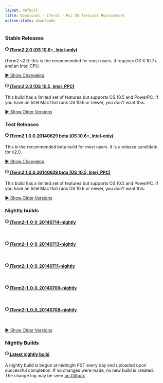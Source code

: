 ```yaml
---
layout: default
title: Downloads - iTerm2 - Mac OS Terminal Replacement
active-state: downloads
---
```


<h3>Stable Releases</h3>
<h4><a target="_blank" href="/downloads/stable/iTerm2_v2_0.zip"><img src="/img/small-download.png" align="left">&nbsp;iTerm2 2.0 (OS 10.6+, Intel-only)
</a></h4>
<p>
iTerm2 v2.0: this is the recommended for most users. It requires OS X 10.7+ and an Intel CPU.

<br>
<p><a href="javascript:showId('1020684951754796022')" id='show1020684951754796022'>▶ Show Changelog</a>
<a href="javascript:hideId('1020684951754796022')" id='hide1020684951754796022' style="display: none">▼ Hide Changelog</a>
<pre id="changelist1020684951754796022" style="display: none">Major New Features
------------------
- Deep tmux integration!
  Have you ever had an ssh session lost because you had to reboot, had a network
  failure, or the power went out? Are you tired of giving up a keystroke to tmux
  or screen? Suffer no longer! iTerm2 and tmux are now deeply integrated. By
  installing a special version of tmux, it gains the ability to speak directly to
  iTerm2. When you run tmux with -CC, iTerm2 will open real, native windows or
  tabs for each tmux window. The whole state of your tmux session is reflected in
  native iTerm2 windows. As you interact with a window, your typing is sent back
  to tmux. Any time you resize a window, add a split pane, close a split pane,
  close a window, or open a window (with Shell-&gt;tmux-&gt;new window), that
  action happens in tmux as well as in iTerm2.
  All the details are at https://code.google.com/p/iterm2/wiki/TmuxIntegration

- A "Toolbelt" has been added. It's a drawer that opens to the right of a
  window and shows running jobs, paste history, a field for taking notes, and
  lets you open new windows/tabs/splits. Look for the Toolbelt menu.

- Add "triggers." A trigger is an action that is performed when text matching
  some regular expression is received in a terminal session. More info here:
  http://www.iterm2.com/triggers.html

- Add "coprocesses." A coprocess is a process, such as a script, that receives
  input from a terminal and whose output is fed into the terminal session as
  though the user were typing it. You can use them to automate interaction with
  scripts, download files with ZModem, and more. More info here:
  http://iterm2.com/coprocesses.html

- You can now edit the smart selection regexes in
  Prefs&gt;Profiles&gt;Advanced. You can also assign actions that are added to
  the context menu when you right click on text that matches a smart selection
  rule.  More info here:
  http://www.iterm2.com/smartselection.html

- Support for OS 10.7 features including fullscreen, retina graphics, and
  window restoration.


New Preferences
---------------
- Add support for tiled background images (Foy Savas)
- Add a preference to toggle hiding of the menu bar in non-Lion fullscreen.
  Useful in Mavericks multi-monitor setups.
- Make tabview toggleable in fullscreen.
- Add option to dim background windows.
- Add option to dim only foreground colors.
- Add UI for adjusting dimming amount.
- Add UI to make blur radius configurable.
- Add hidden pref MaxPasteHistoryEntries.
- Add preference to hide tab's activity indicator.
- Add option to draw red stripes in the background to indicate input being sent
  to all terminals.
- Add preference to disable dimming animation.
- Add option to profiles to send text to shell at startup.
- Add option to disable session-initiated printing.
- Add support for loading prefs from a custom folder (e.g., Dropbox) or URL.
  This makes it easy to share a config between multiple machines or people.
- Add auto logging of sessions. When enabled (per-profile), all input received
  from the host in a session is saved to a file tagged with the window, tag,
  and pane number, plus the time and date of initiation.
- Add next/previous pane action.
- Change around prompt-to-quit options, adding "always/never/only if jobs
  besides ... are running" to profiles-sessions.
- Add option to copy trailing newlines when making a selection that includes a
  whole line at its end.
- Add preference to disable transparency when entering fullscreen mode.
- Improve "Terminal.app Compatibility" key preset to more accurately emulate
  Terminal.
- You can now configure what happens when you cmd-click on a filename in
  Prefs&gt;Profiles&gt;Advanced.
- Add key action to move tab left/right.
- Add "advanced" directory settings for separate tab, window, and pane settings.
- Add preference for setting locale vars.
- Add preference to disable saving lines to the scrollback buffer while in
  alternate screen mode.
- Add option to always copy preferences to prefs stored in a custom folder.
- Add a new panel to prefs to make mouse actions configurable.
- Add option to make triple-click select a whole wrapped line rather than just
  one row.
- Add hidden option AutocompleteMaxOptions to adjust number of autocomplete
  entries.
- Add hidden option PasteHistoryMaxOptions to adjust number of paste history
  entries.
- Add hidden variable URLCharacterSet that defines characters that are part of
  a URL.
- Disable title reporting unless hidden pref AllowInsecureTitleReporting is set
  to true.
- Add general preference "Adjust window for font size change". Turn it off so
  that the window size stays fixed as the font grows or shrinks (thanks,
  keeyipchan!).
- Add hidden preference PinchToChangeFontSizeDisabled to turn off pinch to
  change font size
- Ask for confirmation before deleting a profile.
- Add boolean hidden pref, OpenFileInNewWindows. When you open a file (e.g., a
  shell script) in finder with iTerm2, this controls whether it opens in a new
window or tab.
- Additional window styles: bottom and left of screen.

New Terminal Features
---------------------
- Add support for italics (Stefan Schüßler)
- Change RIS code to move the cursor to the origin (saitoha).
- Convert text to NFC form more aggressively, which should lead to latin
  characters with accents rendering more consistently with certain fonts like
  Inconsolata, which lacks some combining marks.
- Add ITERM_SESSION_ID environment variable that identifiers the window, tab,
  and pane number of each session.
- Add escape code "Esc c" to reset terminal.
- Add new escape code ESC ]6;1;bg;*;default^G to restore tab color to default.
- Add support for reporting focus lost/gained. esc[?1004h turns it on; then the
  terminal sends esc[I when focusing, esc[O when de-focusing. Send esc[?1004l
  to disable.
- Implemented bracketed paste mode (this is cool, see vim script here:
  http://stackoverflow.com/questions/5585129
- Define VLNEXT and VDISCARD in the term by default.
- Add support for the "screen" terminal's way of setting the window title.
- Support SGR (1006) mouse reporting.
- Allow OSC 4 to set color of first 16 palette entries.
- Add support for OSC 52 (clipboard integration--thanks, saitoha!).
- Add support for DECSCUSR which lets the terminal change the cursor shape and
  blink.
- Add support for DECSTR (esc [!p)

Other Features
--------------
- Improve rendering on glyphs with multiple combining marks.
- When you cmd-click on a filename in a diff, remove the a/ or b/ prefix and
  replace with the real directory to open the file.
- Cmd-opt click on a URL to open it without bringing the browser to the front.
- Improve "send input to all sessions", adding new modes: 1) send to all panes
  in current tab, 2) to all sessions in current window, and 3) to an arbitrary
  collection of panes (toggled with context menu).
- You can toggle send input to all tabs/panes by re-pressing the keystroke that
  got you into that mode.
- Draw a dotted line around maximized sessions.
- Add support for multiple saved window arrangements.
- Add decimal <-> hex conversion to right-click context menu when a number is
  selected.
- Add new cmd-opt-shift-H and cmd-opt-shift-v interface for opening a split
  pane with a particular profile.
- Allow pinch gesture to change font size.
- Make cmd-[ and cmd-] work when a pane is maximized.
- Add "find cursor" feature (cmd-/) that highlights the cursor location. Useful
  when you have a huge terminal, this makes it easy to quickly find a lost
  cursor. If activated with the shortcut cmd-/, continuing to hold cmd will keep
  the highlighting active.
- Add ability to drag split panes around by pressing cmd-opt-shift and drgging.
- Add ability to split a pane by dragging a tab into a terminal session.
- Add "move session to split pane" option to context menu.
- Add "restore arrangement" to dock menu.
- Add cmd-= as shortcut for duplicating a profile
- By default, a three-finger click on a trackpad emulates the middle button
  (which by default performs Paste).
- Add ability to change profile from Edit Current Session.
- Change mouse cursor to indicate that mouse reporting is on.
- Add cmd-shift-opt-T to open a new tab using the current session's profile.
- Change default global key bindings to cmd-shift-arrows to move tab left/right.
- Add menu item to move tab left/right.
- Add title bars to split panes that show the title. You can drag panes by
  their titles, and there is a menu and a close button in it as well.
- If no window is open, you can now select multiple items in the profiles and
  window and choose split horizontally/vertically to open a new window with the
  split.
- Add tab colors to view menu and tab context menu (thanks, andreax79)
- Add 'move session to window' context menu item.
- When closing a session, free its scrollback buffer in a background thread to
  avoid hanging.
- Alt-click moves the cursor to the click position.
- Press cmd-9 to go to the last tab.
- Add menu item to toggle broadcasting input to the current pane (make
  pane-by-pane toggling available to focus-follows-mouse users who couldn't
  open a context menu in a deselected pane)
- "Find" continues to search as new text appears.

System Integration
------------------
- In Mavericks, when system prefs are set such that multiple screens share one
  space, we only hide the dock and menu when a fullscreen iTerm2 window is on
  the first screen.
- Handle inserting emoji text in mavericks with cmd-ctrl-space.
- Make dock and menu bar appear by moving mouse to top/bottom of screen in
  non-Lion fullscreen mode. Remove hold-cmd-for-tabs.
- Make it possible to launch iTerm2 from Applescript so it won't open any
  windows automatically.
- Add support for Growl 1.3.
- Support Lion's Restore functionality.
- For new users under Lion, xterm-256color will be the default terminal.
- Add ability to open .itermcolors files by double clicking on them.
- Add 'New Window (Default Profile)' to dock menu.
- Make growl alerts clickable (thanks, soul.cake.tuesday.duck and bauerb).
- Make find text typed in one tab appear in all tabs' find bars.
- App bundle is now signed.
- When a file or folder is dragged onto the dock icon, open it in a new tab
  (not a new window).
- Retina graphics

Proprietary Escape Codes
------------------------
- Add escape code <Esc>]50;SetMark^G to perform Edit > Set Mark command.
- Add escape code to steal focus: ESC ]50;StealFocus^G  (thanks, gordolio).
- Add proprietary escape code esc]50;ClearScrollback^G to erase screen and
  scrollback buffer.
- Add proprietary escape code esc]50;CurrentDir=/Path/To/Directory^G to notify
  iTerm2 of the current directory (so you can cmd-click on relative filenames
  and we'll know where they are).
- Add proprietary escape code <esc>]50;SetProfile=X^G to set the current
  session's profile to the one named X.- Add proprietary escape code to send
  text to clipboard. To use, send esc]50;CopyToClipboard=X^G followed by text
  followed by esc]50;EndCopy^G, where X is a clipboard name from the set: ruler,
  find, font, or general. If not specified, general is used.
- Add esc]50;RequestAttention=x^G, where if x=1 the dock icon bounces and if
  x=0 it stops.

</pre></p>
</p>
<h4><a target="_blank" href="/downloads/stable/iTerm2_v2_0-LeopardPPC.zip"><img src="/img/small-download.png" align="left">&nbsp;iTerm2 2.0 (OS 10.5, Intel, PPC)
</a></h4>
<p>
This build has a limited set of features but supports OS 10.5 and PowerPC. If you have an Intel Mac that runs OS 10.6 or newer, you don't want this.

<br>
</p>
<p><a href="javascript:showId('stable')" id='showstable'>▶ Show Older Versions</a>
<a href="javascript:hideId('stable')" id='hidestable' style="display: none">▼ Hide Older Versions</a>
<div id="changeliststable" style="margin-left: 15pt; display: none"><h3>Older Stable Releases</h3>
<h4><a target="_blank" href="/downloads/stable/iTerm2_v1_0_0.zip"><img src="/img/small-download.png" align="left">&nbsp;iTerm2 1.0.0 - first stable version
</a></h4>
<p>
This is iTerm2 version 1.0.0, the first full releases of iTerm2.

<br>
</p>
</div>
<h3>Test Releases</h3>
<h4><a target="_blank" href="/downloads/beta/iTerm2-1_0_0_20140629.zip"><img src="/img/small-download.png" align="left">&nbsp;iTerm2 1.0.0.20140629 beta (OS 10.6+, Intel-only)
</a></h4>
<p>
This is the recommended beta build for most users. It is a release candidate for v2.0.

<br>
<p><a href="javascript:showId('3638926240937100174')" id='show3638926240937100174'>▶ Show Changelog</a>
<a href="javascript:hideId('3638926240937100174')" id='hide3638926240937100174' style="display: none">▼ Hide Changelog</a>
<pre id="changelist3638926240937100174" style="display: none">- Update online help.
- Build with 10.9 SDK to fix a bug on secondary displays in 10.9.
- Add a delay after switching spaces so the animation can finish. Fixes bug 3015.
- Change how environment variables are set to avoid a bug in 10.10.
</pre></p>
</p>
<h4><a target="_blank" href="/downloads/beta/iTerm2-1_0_0_20140629-LeopardPPC.zip"><img src="/img/small-download.png" align="left">&nbsp;iTerm2 1.0.0.20140629 beta (OS 10.5, Intel, PPC)
</a></h4>
<p>
This build has a limited set of features but supports OS 10.5 and PowerPC. If you have an Intel Mac that runs OS 10.6 or newer, you don't want this.

<br>
</p>
<p><a href="javascript:showId('beta')" id='showbeta'>▶ Show Older Versions</a>
<a href="javascript:hideId('beta')" id='hidebeta' style="display: none">▼ Hide Older Versions</a>
<div id="changelistbeta" style="margin-left: 15pt; display: none"><h3>Older Test Releases</h3>
<h4><a target="_blank" href="/downloads/beta/iTerm2-1_0_0_20140518.zip"><img src="/img/small-download.png" align="left">&nbsp;iTerm2 1.0.0.20140518 beta (OS 10.6+, Intel-only)
</a></h4>
<p>
This is the version 2.0 release candidate.

<br>
<p><a href="javascript:showId('6114662122794527769')" id='show6114662122794527769'>▶ Show Changelog</a>
<a href="javascript:hideId('6114662122794527769')" id='hide6114662122794527769' style="display: none">▼ Hide Changelog</a>
<pre id="changelist6114662122794527769" style="display: none">- Removes an unncessary test for whether Growl is running, which caused crashes.
- Removes assertions.
</pre></p>
</p>
<h4><a target="_blank" href="/downloads/beta/iTerm2-1_0_0_20140518-LeopardPPC.zip"><img src="/img/small-download.png" align="left">&nbsp;iTerm2 1.0.0.20140518 beta (OS 10.5, Intel, PPC)
</a></h4>
<p>
This build has a limited set of features but supports OS 10.5 and PowerPC. If you have an Intel Mac that runs OS 10.6 or newer, you don't want this.

<br>
</p>
<h4><a target="_blank" href="/downloads/beta/iTerm2-1_0_0_20140422-LeopardPPC.zip"><img src="/img/small-download.png" align="left">&nbsp;iTerm2 1.0.0.20140422 beta (OS 10.5, Intel, PPC)
</a></h4>
<p>
This build has a limited set of features but supports OS 10.5 and PowerPC. If you have an Intel Mac that runs OS 10.6 or newer, you don't want this.

<br>
<p><a href="javascript:showId('8378464786801815463')" id='show8378464786801815463'>▶ Show Changelog</a>
<a href="javascript:hideId('8378464786801815463')" id='hide8378464786801815463' style="display: none">▼ Hide Changelog</a>
<pre id="changelist8378464786801815463" style="display: none">- Remove assertions.
</pre></p>
</p>
<h4><a target="_blank" href="/downloads/beta/iTerm2-1_0_0_20140421.zip"><img src="/img/small-download.png" align="left">&nbsp;iTerm2 1.0.0.20140421 beta (OS 10.6+, Intel-only)
</a></h4>
<p>
This is the recommended beta build for most users. It contains a bunch of bug fixes, including fixes for some crashers.

<br>
<p><a href="javascript:showId('7938730690443435388')" id='show7938730690443435388'>▶ Show Changelog</a>
<a href="javascript:hideId('7938730690443435388')" id='hide7938730690443435388' style="display: none">▼ Hide Changelog</a>
<pre id="changelist7938730690443435388" style="display: none">There was a build with version 1.0.0.20140403 that was not placed on autho-update which included the following changes:

- Fix the crash reporter to use newer crash report location since 10.7.
- Remove assertions.
- Fix backward compatibility with preferences files from the nightly build.
- Handle inserting emoji text in mavericks with cmd-ctrl-space.

In addition, this version adds:
- Fix problem with Lion-style fullscreen windows on external displays on Mavericks where displays have separate spaces in which a gray bar would appear on top of the window.
- Don't ask for permission to use contacts at startup.
</pre></p>
</p>
<h4><a target="_blank" href="/downloads/beta/iTerm2-1_0_0_20140403.zip"><img src="/img/small-download.png" align="left">&nbsp;iTerm2 1.0.0.20140403 beta (OS 10.6+, Intel-only)
</a></h4>
<p>
This is the recommended beta build for most users. It contains a bug fixes, including fixes for some crashers.

<br>
<p><a href="javascript:showId('7009268780238555992')" id='show7009268780238555992'>▶ Show Changelog</a>
<a href="javascript:hideId('7009268780238555992')" id='hide7009268780238555992' style="display: none">▼ Hide Changelog</a>
<pre id="changelist7009268780238555992" style="display: none">- Fix the crash reporter to use newer crash report location since 10.7.
- Remove assertions.
- Fix backward compatibility with preferences files from the nightly build.
- Handle inserting emoji text in mavericks with cmd-ctrl-space.
</pre></p>
</p>
<h4><a target="_blank" href="/downloads/beta/iTerm2-1_0_0_20140403-LeopardPPC.zip"><img src="/img/small-download.png" align="left">&nbsp;iTerm2 1.0.0.20140403 beta (OS 10.5, Intel, PPC)
</a></h4>
<p>
This build has a limited set of features but supports OS 10.5 and PowerPC. If you have an Intel Mac that runs OS 10.6 or newer, you don't want this.

<br>
<p><a href="javascript:showId('4827932922692241390')" id='show4827932922692241390'>▶ Show Changelog</a>
<a href="javascript:hideId('4827932922692241390')" id='hide4827932922692241390' style="display: none">▼ Hide Changelog</a>
<pre id="changelist4827932922692241390" style="display: none">- Fix the crash reporter to use newer crash report location since 10.7.
- Remove assertions.
- Fix backward compatibility with preferences files from the nightly build.
- Handle inserting emoji text in mavericks with cmd-ctrl-space.
</pre></p>
</p>
<h4><a target="_blank" href="/downloads/beta/iTerm2-1_0_0_20140112.zip"><img src="/img/small-download.png" align="left">&nbsp;iTerm2 1.0.0.20140112 beta (OS 10.6+, Intel-only)
</a></h4>
<p>
This is the recommended beta build for most users. It contains a bunch of bug fixes, including a fix for a crashing bug.

<br>
<p><a href="javascript:showId('6168396214142122797')" id='show6168396214142122797'>▶ Show Changelog</a>
<a href="javascript:hideId('6168396214142122797')" id='hide6168396214142122797' style="display: none">▼ Hide Changelog</a>
<pre id="changelist6168396214142122797" style="display: none">- Fix a rare crash in ProcessCache.
- Convert text to NFC form more aggressively, which should lead to latin characters with accents rendering more consistently with certain fonts like Inconsolata, which lacks some combining marks.
- Update window titles immediately during live resize (bug 2812).
- Don't underline null characters, and fix a bug where underlined characters weren't always drawn correctly in the presence of non-ASCII characters.
- Fix tab order for controls in preferences.
- Update help text for v2.

</pre></p>
</p>
<h4><a target="_blank" href="/downloads/beta/iTerm2-1_0_0_20140112-LeopardPPC.zip"><img src="/img/small-download.png" align="left">&nbsp;iTerm2 1.0.0.20140112 beta (OS 10.5, Intel, PPC)
</a></h4>
<p>
This build has a limited set of features but supports OS 10.5 and PowerPC. If you have an Intel Mac that runs OS 10.6 or newer, you don't want this.

<br>
</p>
<h4><a target="_blank" href="/downloads/beta/iTerm2-1_0_0_20131228.zip"><img src="/img/small-download.png" align="left">&nbsp;iTerm2 1.0.0.20131228 beta (OS 10.6+, Intel-only)
</a></h4>
<p>
This is the recommended beta build for most users. It contains a bunch of bug fixes, including fixes for some crashers, plus some minor performance improvements.

<br>
<p><a href="javascript:showId('3179748488182277823')" id='show3179748488182277823'>▶ Show Changelog</a>
<a href="javascript:hideId('3179748488182277823')" id='hide3179748488182277823' style="display: none">▼ Hide Changelog</a>
<pre id="changelist3179748488182277823" style="display: none">- Fix a rare crashing bug.
- Fix two bugs where non-ascii characters would sometimes draw incorrectly.
- Fix a bug where changing prefs/closing the prefs window would reset the 256-color color table.
- In Mavericks, when system prefs are set such that multiple screens share one space, we only hide the dock and menu when a fullscreen iTerm2 window is on the first screen.
- Revert to older method of drawing non-ascii characters except when combining marks are present, for performance.
- Be more permissive about parsing colors in prefs file to resolve an incompatibility with prefs files touched by the nightly build, which adds a colorspace element.

</pre></p>
</p>
<h4><a target="_blank" href="/downloads/beta/iTerm2-1_0_0_20131228-LeopardPPC.zip"><img src="/img/small-download.png" align="left">&nbsp;iTerm2 1.0.0.20131228 beta (OS 10.5, Intel, PPC)
</a></h4>
<p>
This build has a limited set of features but supports OS 10.5 and PowerPC. If you have an Intel Mac that runs OS 10.6 or newer, you don't want this.

<br>
</p>
<h4><a target="_blank" href="/downloads/beta/iTerm2-1_0_0_20131218.zip"><img src="/img/small-download.png" align="left">&nbsp;iTerm2 1.0.0.20131218 beta (OS 10.6+, Intel-only)
</a></h4>
<p>
This is the recommended beta build for most users. It contains a bunch of bug fixes.

<br>
<p><a href="javascript:showId('7659830349075358626')" id='show7659830349075358626'>▶ Show Changelog</a>
<a href="javascript:hideId('7659830349075358626')" id='hide7659830349075358626' style="display: none">▼ Hide Changelog</a>
<pre id="changelist7659830349075358626" style="display: none">iTerm2 1.0.0.20131218
Bug fixes.

- Fix a rare crashing bug.
- Fix a bug where non-ascii characters would sometimes draw incorrectly.
- Fix a bug where changing prefs/closing the prefs window would reset the 256-color color table.
- In Mavericks, when system prefs are set such that multiple screens share one space, we only hide the dock and menu when a fullscreen iTerm2 window is on the first screen.
- Revert to older method of drawing non-ascii characters except when combining marks are present, for performance.
- Be more permissive about parsing colors in prefs file to resolve an incompatibility with prefs files touched by the nightly build, which adds a colorspace element.
</pre></p>
</p>
<h4><a target="_blank" href="/downloads/beta/iTerm2-1_0_0_20131218-LeopardPPC.zip"><img src="/img/small-download.png" align="left">&nbsp;iTerm2 1.0.0.20131218 beta (OS 10.5, Intel, PPC)
</a></h4>
<p>
This build has a limited set of features but supports OS 10.5 and PowerPC. If you have an Intel Mac that runs OS 10.6 or newer, you don't want this.

<br>
</p>
<h4><a target="_blank" href="/downloads/beta/iTerm2-1_0_0_20131124.zip"><img src="/img/small-download.png" align="left">&nbsp;iTerm2 1.0.0.20131124 beta (OS 10.6+, Intel-only)
</a></h4>
<p>
This is the recommended beta build for most users.

<br>
<p><a href="javascript:showId('6397814190177344872')" id='show6397814190177344872'>▶ Show Changelog</a>
<a href="javascript:hideId('6397814190177344872')" id='hide6397814190177344872' style="display: none">▼ Hide Changelog</a>
<pre id="changelist6397814190177344872" style="display: none">- Fix bug where thousands separators in the scrollback lines field would cause the number to be truncated.
- Fix bug in OS 10.6 that broke text drawing.
- Work around OS bug that sometimes causes input to be sent to multiple windows.
- Fix bug where hotkey windows don't scroll up off the screen in 10.9.
</pre></p>
</p>
<h4><a target="_blank" href="/downloads/beta/iTerm2-1_0_0_20131124-LeopardPPC.zip"><img src="/img/small-download.png" align="left">&nbsp;iTerm2 1.0.0.20131124 beta (OS 10.5, Intel, PPC)
</a></h4>
<p>
This build has a limited set of features but supports OS 10.5 and PowerPC. If you have an Intel Mac that runs OS 10.6 or newer, you don't want this.

<br>
</p>
<h4><a target="_blank" href="/downloads/beta/iTerm2-1_0_0_20131116.zip"><img src="/img/small-download.png" align="left">&nbsp;iTerm2 1.0.0.20131116 beta (OS 10.6+, Intel-only)
</a></h4>
<p>
This is the recommended beta build for most users. It contains a bug fixes and improvements for Mavericks users.

<br>
<p><a href="javascript:showId('9107267244167064633')" id='show9107267244167064633'>▶ Show Changelog</a>
<a href="javascript:hideId('9107267244167064633')" id='hide9107267244167064633' style="display: none">▼ Hide Changelog</a>
<pre id="changelist9107267244167064633" style="display: none">- Fix a crash associated with using "minimum constrast".
- Fix a bug where commas in the "number of scrollback lines" field would cause part of the number to get cut off.
- Fix a bug where hotkey windows don't disappear completely off the screen.
- Fix a bug where making a window fullscreen in Mavericks might cause another window to receive keystrokes.
- Add a preference to toggle hiding of the menu bar in non-Lion fullscreen. Useful in Mavericks multi-monitor setups.
- Make it possible for applescript to write text to tmux sessions.
- Fix a bug where smart selection would sometimes select too much.
- Fix assertion when using smart selection on a line with double width characters.
- Improve rendering on glyphs with multiple combining marks.
</pre></p>
</p>
<h4><a target="_blank" href="/downloads/beta/iTerm2-1_0_0_20131116-LeopardPPC.zip"><img src="/img/small-download.png" align="left">&nbsp;iTerm2 1.0.0.20131116 beta (OS 10.5, Intel, PPC)
</a></h4>
<p>
This build has a limited set of features but supports OS 10.5 and PowerPC. If you have an Intel Mac that runs OS 10.6 or newer, you don't want this.

<br>
</p>
<h4><a target="_blank" href="/downloads/beta/iTerm2-1_0_0_20131112.zip"><img src="/img/small-download.png" align="left">&nbsp;iTerm2 1.0.0.20131112 beta (OS 10.6+, Intel-only)
</a></h4>
<p>
This is the recommended beta build for most users. It contains a few bug fixes, including fixes for some crashers, and improves Unicode text rendering.

<br>
<p><a href="javascript:showId('432266644668133853')" id='show432266644668133853'>▶ Show Changelog</a>
<a href="javascript:hideId('432266644668133853')" id='hide432266644668133853' style="display: none">▼ Hide Changelog</a>
<pre id="changelist432266644668133853" style="display: none">- Fixes a bug that would cause an occasional crash when using the minimum contrast feature.
- Enables writing to tmux sessions with Applescript.
- Fixes a bug with smart selection that would cause it to selct too much text prior to the true star
t of the semantic object.
- Fixes a crash when using smart selection with double-width characters.
- Improve rendering of characters with multiple combining marks.
</pre></p>
</p>
<h4><a target="_blank" href="/downloads/beta/iTerm2-1_0_0_20131109.zip"><img src="/img/small-download.png" align="left">&nbsp;iTerm2 1.0.0.20131109 beta (OS 10.6+, Intel-only)
</a></h4>
<p>
This is the recommended beta build for most users. It contains a bunch of bug fixes, including fixes for some crashers, plus some minor performance improvements.

<br>
<p><a href="javascript:showId('5106474520863269195')" id='show5106474520863269195'>▶ Show Changelog</a>
<a href="javascript:hideId('5106474520863269195')" id='hide5106474520863269195' style="display: none">▼ Hide Changelog</a>
<pre id="changelist5106474520863269195" style="display: none">Changes present in 1.0.0.20131109:
- Fix a crash when remapping modifiers or requesting permission to register a hotkey on OS 10.7 and 10.8.

Changes present in 1.0.0.20131108:
- Fix bug where arrange horizontally computed the wrapping position incorrecly if the screen's visible frame wasn't 0
- Set coprocess file descriptors nonblocking to avoid deadlock in bug 2576
- Revert to old text drawing methods
- Fix bug where the char under the cursor wasn't drawn
- Fix bug where cursor blinked while moving
- Fix crash in tmux with line drawing characters.
- Fix a bug where a session would split using its old profile after its profile was changed.
- Improve how font width is computed.
- Fix occasional hang when a session terminates.
- Hide menu bar on all screens in Mavericks in non-Lion fullscreen mode.
- Speed up drawing in instant replay.
- Update instructions for enabling access for asssitive devices on Mavericks.
- Changes how text is drawn for improved performance.

</pre></p>
</p>
<h4><a target="_blank" href="/downloads/beta/iTerm2-1_0_0_20131109-LeopardPPC.zip"><img src="/img/small-download.png" align="left">&nbsp;iTerm2 1.0.0.20131109 beta (OS 10.5, Intel, PPC)
</a></h4>
<p>
This build has a limited set of features but supports OS 10.5 and PowerPC. If you have an Intel Mac that runs OS 10.6 or newer, you don't want this.

<br>
</p>
<h4><a target="_blank" href="/downloads/beta/iTerm2-1_0_0_20131108.zip"><img src="/img/small-download.png" align="left">&nbsp;iTerm2 1.0.0.20131108 beta (OS 10.6+, Intel-only)
</a></h4>
<p>
This is the recommended beta build for most users. It contains a bunch of bug fixes (improving Mavericks compatibility) plus some performance improvements.

<br>
<p><a href="javascript:showId('3336487347497385286')" id='show3336487347497385286'>▶ Show Changelog</a>
<a href="javascript:hideId('3336487347497385286')" id='hide3336487347497385286' style="display: none">▼ Hide Changelog</a>
<pre id="changelist3336487347497385286" style="display: none">- Fix bug where arrange horizontally computed the wrapping position incorrecly if the screen's visible frame wasn't 0
- Set coprocess file descriptors nonblocking to avoid deadlock in bug 2576
- Revert to old text drawing methods
- Fix bug where the char under the cursor wasn't drawn
- Fix bug where cursor blinked while moving
- Fix crash in tmux with line drawing characters.
- Fix a bug where a session would split using its old profile after its profile was changed.
- Improve how font width is computed.
- Fix occasional hang when a session terminates.
- Hide menu bar on all screens in Mavericks in non-Lion fullscreen mode.
- Speed up drawing in instant replay.
- Update instructions for enabling access for asssitive devices on Mavericks.
- Changes how text is drawn for improved performance.
</pre></p>
</p>
<h4><a target="_blank" href="/downloads/beta/iTerm2-1_0_0_20131108-LeopardPPC.zip"><img src="/img/small-download.png" align="left">&nbsp;iTerm2 1.0.0.20131108 beta (OS 10.5, Intel, PPC)
</a></h4>
<p>
This build has a limited set of features but supports OS 10.5 and PowerPC. If you have an Intel Mac that runs OS 10.6 or newer, you don't want this.

<br>
</p>
<h4><a target="_blank" href="/downloads/beta/iTerm2-1_0_0_20131106.zip"><img src="/img/small-download.png" align="left">&nbsp;iTerm2 1.0.0.20131106 beta (OS 10.6+, Intel-only)
</a></h4>
<p>
This is the recommended beta build for most users. It contains a bunch of bug fixes (improving Mavericks compatibility) plus some performance improvements.

<br>
<p><a href="javascript:showId('5775915012317146128')" id='show5775915012317146128'>▶ Show Changelog</a>
<a href="javascript:hideId('5775915012317146128')" id='hide5775915012317146128' style="display: none">▼ Hide Changelog</a>
<pre id="changelist5775915012317146128" style="display: none">- Fix bug where arrange horizontally computed the wrapping position incorrecly if the screen's visible frame wasn't 0
- Set coprocess file descriptors nonblocking to avoid deadlock in bug 2576
- Revert to old text drawing methods
- Fix bug where the char under the cursor wasn't drawn
- Fix bug where cursor blinked while moving
- Fix crash in tmux with line drawing characters.
- Split sessions that have have had their profiles changed with the new profile.
- Improve how font width is computed.
- Fix occasional hang when a session terminates.
- Switch to 10.9 SDK to fix fullscreen on second monitor bug in Mavericks.
- Speed up drawing in instant replay.
</pre></p>
</p>
<h4><a target="_blank" href="/downloads/beta/iTerm2-1_0_0_20131103.zip"><img src="/img/small-download.png" align="left">&nbsp;iTerm2 1.0.0.20131103 beta (OS 10.6+, Intel-only)
</a></h4>
<p>
This is the recommended beta build for most users. It includes performance improvements and is the first build to support Mavericks.

<br>
<p><a href="javascript:showId('7104456616407109427')" id='show7104456616407109427'>▶ Show Changelog</a>
<a href="javascript:hideId('7104456616407109427')" id='hide7104456616407109427' style="display: none">▼ Hide Changelog</a>
<pre id="changelist7104456616407109427" style="display: none">
- Hide menu bar on all screens in Mavericks in non-Lion fullscreen mode.
- Update instructions for enabling access for asssitive devices on Mavericks.
- Changes how text is drawn for improved performance.
- Fix a bug where a session would split using its old profile after its profile was changed.
- Refuse to connect to tmux in aggressive resize mode.
- Improve how font sizes are measured.
- Fix occasional hang when a session dies.
- Improve drawing performance on instant replay.
</pre></p>
</p>
<h4><a target="_blank" href="/downloads/beta/iTerm2-1_0_0_20130811.zip"><img src="/img/small-download.png" align="left">&nbsp;iTerm2 1.0.0.20130811 beta (OS 10.6+, Intel-only)
</a></h4>
<p>
This is the recommended beta build for most users. It contains a bunch of bug fixes, including fixes for some crashers, plus some minor performance improvements.

<br>
<p><a href="javascript:showId('2485065041652993418')" id='show2485065041652993418'>▶ Show Changelog</a>
<a href="javascript:hideId('2485065041652993418')" id='hide2485065041652993418' style="display: none">▼ Hide Changelog</a>
<pre id="changelist2485065041652993418" style="display: none">iTerm2 1.0.0.20130811
Bug fixes.

- Fix bug where tmux logging didn't always work.
- Fix a crash due to an assert in VT100Screen.m.
- Fix crashes that occur when a window closes while a modal dialog is open.
- Fix a crash due to an assert in accessibility code.
- Fix a crash when performing Find On Page while receiving new content.
- Fix messed up icons in Prefs.
- Fix "Reset" to preserve the prompt on the top of the screen.
- Fix how locations a reported to accessibility to fix things like three-finger-tap for dictionary lookup.
- Fix bug where Cmd-0 would leave the profile in an inconsistent state.
- Fix bug where iTerm2 hangs on a broken pipe sometimes.
- Fix a bug where cmd-opt-click would move the cursor.
- Fix a bug where importing or deleting a color scheme didn't update all preference panels.
- Fix ipv6 support for bonjour hosts.
- Strip trailing spaces from history in tmux integration mode.
- Increase threshold for slowing down screen updates due to too much input.
- Improve performance while holding down a key.
- Add hidden boolean preference "ExperimentalOptimizationsEnabled", which speeds up screen drawing. It's off by default.
</pre></p>
</p>
<h4><a target="_blank" href="/downloads/beta/iTerm2-1_0_0_20130811-LeopardPPC.zip"><img src="/img/small-download.png" align="left">&nbsp;iTerm2 1.0.0.20130324-LeopardPPC beta (for OS 10.5 or PowerPC only)
</a></h4>
<p>
This build has a limited set of features but supports OS 10.5 and PowerPC. If you have an Intel Mac that runs OS 10.6 or newer, you don't want this.

<br>
</p>
<h4><a target="_blank" href="/downloads/beta/iTerm2-1_0_0_20130624.zip"><img src="/img/small-download.png" align="left">&nbsp;iTerm2 1.0.0.20130624 beta (OS 10.6+, Intel-only)
</a></h4>
<p>
This is the recommended beta build for most users. It fixes a bug with drawing Emoji on OS 10.7, plus fixes a few rare crashes.

<br>
<p><a href="javascript:showId('3405613229788531264')" id='show3405613229788531264'>▶ Show Changelog</a>
<a href="javascript:hideId('3405613229788531264')" id='hide3405613229788531264' style="display: none">▼ Hide Changelog</a>
<pre id="changelist3405613229788531264" style="display: none">iTerm2 1.0.0.20130624
Follow-up release to 1.0.0.20130622, primarily to fix Emoji rendering on 10.7.

- Fix a bug where Emoji chars didn't render on OS 10.7.
- Update screen more often, unless a lot of data is being read quickly.
- Change RIS code to move the cursor to the origin (saitoha).
- Fix bug where session logging didn't work with tmux sessions.
- Prevent crash when a selection disappears while resizing the screen.
- Fix a crash that happens when a window closes while a modal dialog is open.
- Fix a crash that happens when using a screen reader.
- Fix a crash that happens when doing a find and part of the history scrolls off at just the wrong time.
</pre></p>
</p>
<h4><a target="_blank" href="/downloads/beta/iTerm2-1_0_0_20130624-LeopardPPC.zip"><img src="/img/small-download.png" align="left">&nbsp;iTerm2 1.0.0.20130624-LeopardPPC beta (for OS 10.5 or PowerPC only)
</a></h4>
<p>
This build has a limited set of features but supports OS 10.5 and PowerPC. If you have an Intel Mac that runs OS 10.6 or newer, you don't want this.

<br>
</p>
<h4><a target="_blank" href="/downloads/beta/iTerm2-1_0_0_20130622.zip"><img src="/img/small-download.png" align="left">&nbsp;iTerm2 1.0.0.20130622 beta (OS 10.6+, Intel-only)
</a></h4>
<p>
This is the recommended beta build for most users. It contains a large number of bug fixes since the last beta, plus added support for italics and tiled background images.

<br>
<p><a href="javascript:showId('144854126226499582')" id='show144854126226499582'>▶ Show Changelog</a>
<a href="javascript:hideId('144854126226499582')" id='hide144854126226499582' style="display: none">▼ Hide Changelog</a>
<pre id="changelist144854126226499582" style="display: none">iTerm2 1.0.0.20130622
Follow-up release to fix a nasty bug in 1.0.0.20130613.

Changes:
- Fix a bug where, with certain fonts, ligatures would be drawn (turning "fi" into one character)
- Fix a bug where certain characters wouldn't work in hotkey codes.
- Fix rendering emoji characters.
- Show the window number in the title even if it's 9 or greater
- Fix crash when a trigger highlights part of a line that wraps off the screen
- Updated prefs icons (Reda Lemeden)
</pre></p>
</p>
<h4><a target="_blank" href="/downloads/beta/iTerm2-1_0_0_20130622-LeopardPPC.zip"><img src="/img/small-download.png" align="left">&nbsp;iTerm2 1.0.0.20130622-LeopardPPC beta (for OS 10.5 or PowerPC only)
</a></h4>
<p>
This build has a limited set of features but supports OS 10.5 and PowerPC. If you have an Intel Mac that runs OS 10.6 or newer, you don't want this.

<br>
</p>
<h4><a target="_blank" href="/downloads/beta/iTerm2-1_0_0_20130613.zip"><img src="/img/small-download.png" align="left">&nbsp;iTerm2 1.0.0.20130613 beta (OS 10.6+, Intel-only)
</a></h4>
<p>
This is the recommended beta build for most users. It contains a large number of bug fixes since the last beta, plus added support for italics and tiled background images.

<br>
<p><a href="javascript:showId('3714082346670608310')" id='show3714082346670608310'>▶ Show Changelog</a>
<a href="javascript:hideId('3714082346670608310')" id='hide3714082346670608310' style="display: none">▼ Hide Changelog</a>
<pre id="changelist3714082346670608310" style="display: none">These release notes are for the development builds of iTerm2. The last stable release was 1.0.0.

iTerm2 1.0.0.20130613
Bug fixes. This release is a follow-on to 1.0.0.20130601, which was not put on auto-update, and will include its changes in the change log.

Changes new in 1.0.0.20130613
- Fix breakage with top-of-tree tmux
- Improve performance in alternate screen mode by eliding unnecessary screen refreshes
- Ignore extra CSI params (saitoha)
- Fix bug where lines with multiple colors were rendered incorrectly.
- Fix build breakage on 10.5/ppc
- Fix a memory leak

Changes carried over from 1.0.0.20130601
Enhancements:
- Add support for tiled background images (Foy Savas)
- Add support for italics (Stefan Schüßler)

Bug Fixes:
- Fix a crash when a window closes after a session ends.
- Fix crash when trying to find a filename in an empty string
- Fix bug where bottom-of-screen windows resized incorrectly on screen change.
- Disallow column mode (DECSET/DECRST 3) by default.
- Move cursor back into last column (out of the virtual last+1 column) when moving cursor up or down. Fixes bug 2405
- Detect Textmate 2 as Textmate
- Fix problems with toolbar not remembering its state properly
- Add any-event mouse tracking (DECSET 1003)
- Fix bug where global prefs were considered when diffing prefs vs remote to see if anything changed
- Add support for Sublime Text 3 (tinystatemachine)
- Fix a bug in Exposé where the Exposé window was in the wrong place; also hide the dock and menu bar in Exposé.
- Fix bug where we can't get a process's ppid if it's setuid (e.g., top). The fix only works on 10.7 and up.
- Right clicking a profile in the "Profiles" dialog offers the option to "Edit Bookmark..." which is outdated and confusing terminology.
- Prevent various bogus things from getting focus when cmd-tab'ing back to iTerm2.
- Make setting highlight colors that affect only fg/bg actually affect only fg/bg. Fixes bug 2429
- Fix accessibility breakage in OS 10.8 (Boris Dušek)
- Remove calls to deprecated convertPointFromBase: which logged warning messages.
- Fix bug where adding a tab when there are no tab stops causes a hang. Fixes bug 2437
- Remove control chars before pasting
- Fix bug where menu/dock showed when the number of tabs changed in fullscreen
- Always use the Unicode font for non-ASCII (Aaron Meurer)
- Save tab colors in arrangements
- Fix bug where an unassigned hotkey maps to 'a' with no modifier
- Restore support for G1..G3 character sets to fix line drawing chars.
- Add Edit>Reset Character Set to fix what happens when line drawing escape codes go awry
- When erasing a line, replace soft newlines with hard newlines (fixes copying out of vim combining multiple lines into one).
- Don't lock auto scrolling on a first-mouse mouseDown event
- Fix bug where XTERMCC_WINDOWPOS swapped its x and y args and make XTERMCC_REPORT_WIN_POS report the Y coordinate in a more traditional way (distance from top of screen to top of window)
- Fix bug where alt-click didn't use the right condition to determine whether to move the cursor.

Tmux integration bug fixes:
- Fix bug where new tmux windows would open in a tab
- Support an optional flag at the end of %begin and %end to fix post-tmux 1.8 bug
- Fix bug where dragging a split pane to the left in tmux doesn't resize anything
- Make cmd-t and cmd-w open a tmux window/tab if the current session is tmux
- Work around bug in tmux 1.8 where unlink-window will print %exit without %end
- Turn off tmux verbose logging
- Fix bug where dragging a tmux split vertically computes the wrong splitter index and wrong distance moved, probably beacuse convertPointFromBase: does crazy things on retina
- Fix bug where tmux window jumps to its previous coordinate when layout changes.
- Work around bugs in post-1.8 tmux protocol
- Split long send-keys commands into sub-1024-byte chunks to avoid crashing tmux 1.8
- Fix problem where you can't open a tmux tab/window while not in a tmux window.
</pre></p>
</p>
<h4><a target="_blank" href="/downloads/beta/iTerm2-1_0_0_20130613-LeopardPPC.zip"><img src="/img/small-download.png" align="left">&nbsp;iTerm2 1.0.0.20130613-LeopardPPC beta (for OS 10.5 or PowerPC only)
</a></h4>
<p>
This build has a limited set of features but supports OS 10.5 and PowerPC. If you have an Intel Mac that runs OS 10.6 or newer, you don't want this.

<br>
</p>
<h4><a target="_blank" href="/downloads/beta/iTerm2-1_0_0_20130602.zip"><img src="/img/small-download.png" align="left">&nbsp;iTerm2 1.0.0.20130602 beta (OS 10.6+, Intel-only)
</a></h4>
<p>
This is the recommended beta build for most users. It contains a large number of bug fixes since the last beta, plus added support for italics and tiled background images.

<br>
<p><a href="javascript:showId('5493136172302482124')" id='show5493136172302482124'>▶ Show Changelog</a>
<a href="javascript:hideId('5493136172302482124')" id='hide5493136172302482124' style="display: none">▼ Hide Changelog</a>
<pre id="changelist5493136172302482124" style="display: none">Enhancements:
- Add support for tiled background images (Foy Savas)
- Add support for italics (Stefan Schüßler)

Bug Fixes:
- Fix a crash when a window closes after a session ends.
- Fix crash when trying to find a filename in an empty string
- Fix bug where bottom-of-screen windows resized incorrectly on screen change.
- Disallow column mode (DECSET/DECRST 3) by default.
- Move cursor back into last column (out of the virtual last+1 column) when moving cursor up or down. Fixes bug 2405
- Detect Textmate 2 as Textmate
- Fix problems with toolbar not remembering its state properly
- Add any-event mouse tracking (DECSET 1003)
- Fix bug where global prefs were considered when diffing prefs vs remote to see if anything changed
- Add support for Sublime Text 3 (tinystatemachine)
- Fix a bug in Exposé where the Exposé window was in the wrong place; also hide the dock and menu bar in Exposé.
- Fix bug where we can't get a process's ppid if it's setuid (e.g., top). The fix only works on 10.7 and up.
- Right clicking a profile in the "Profiles" dialog offers the option to "Edit Bookmark..." which is outdated and confusing terminology.
- Prevent various bogus things from getting focus when cmd-tab'ing back to iTerm2.
- Make setting highlight colors that affect only fg/bg actually affect only fg/bg. Fixes bug 2429
- Fix accessibility breakage in OS 10.8 (Boris Dušek)
- Remove calls to deprecated convertPointFromBase: which logged warning messages.
- Fix bug where adding a tab when there are no tab stops causes a hang. Fixes bug 2437
- Remove control chars before pasting
- Fix bug where menu/dock showed when the number of tabs changed in fullscreen
- Always use the Unicode font for non-ASCII (Aaron Meurer)
- Save tab colors in arrangements
- Fix bug where an unassigned hotkey maps to 'a' with no modifier
- Restore support for G1..G3 character sets to fix line drawing chars.
- Add Edit>Reset Character Set to fix what happens when line drawing escape codes go awry
- When erasing a line, replace soft newlines with hard newlines (fixes copying out of vim combining multiple lines into one).
- Don't lock auto scrolling on a first-mouse mouseDown event
- Fix bug where XTERMCC_WINDOWPOS swapped its x and y args and make XTERMCC_REPORT_WIN_POS report the Y coordinate in a more traditional way (distance from top of screen to top of window)
- Fix bug where alt-click didn't use the right condition to determine whether to move the cursor.

Tmux integration bug fixes:
- Fix bug where new tmux windows would open in a tab
- Support an optional flag at the end of %begin and %end to fix post-tmux 1.8 bug
- Fix bug where dragging a split pane to the left in tmux doesn't resize anything
- Make cmd-t and cmd-w open a tmux window/tab if the current session is tmux
- Work around bug in tmux 1.8 where unlink-window will print %exit without %end
- Turn off tmux verbose logging
- Fix bug where dragging a tmux split vertically computes the wrong splitter index and wrong distance moved, probably beacuse convertPointFromBase: does crazy things on retina
- Fix bug where tmux window jumps to its previous coordinate when layout changes.
- Work around bugs in post-1.8 tmux protocol
- Split long send-keys commands into sub-1024-byte chunks to avoid crashing tmux 1.8
- Fix problem where you can't open a tmux tab/window while not in a tmux window.
</pre></p>
</p>
<h4><a target="_blank" href="/downloads/beta/iTerm2-1_0_0_20130324-LeopardPPC.zip"><img src="/img/small-download.png" align="left">&nbsp;iTerm2 1.0.0.20130324-LeopardPPC beta (for OS 10.5 or PowerPC only)
</a></h4>
<p>
This build has a limited set of features but supports OS 10.5 and PowerPC. If you have an Intel Mac that runs OS 10.6 or newer, you don't want this.

<br>
</p>
</div>
<h3>Nightly builds</h3>
<h4><a target="_blank" href="/downloads/nightly/iTerm2-1_0_0_20140714-nightly.zip"><img src="/img/small-download.png" align="left">&nbsp;iTerm2-1_0_0_20140714-nightly</a></h4>
<p>

<br>
</p>
<h4><a target="_blank" href="/downloads/nightly/iTerm2-1_0_0_20140713-nightly.zip"><img src="/img/small-download.png" align="left">&nbsp;iTerm2-1_0_0_20140713-nightly</a></h4>
<p>

<br>
</p>
<h4><a target="_blank" href="/downloads/nightly/iTerm2-1_0_0_20140711-nightly.zip"><img src="/img/small-download.png" align="left">&nbsp;iTerm2-1_0_0_20140711-nightly</a></h4>
<p>

<br>
</p>
<h4><a target="_blank" href="/downloads/nightly/iTerm2-1_0_0_20140709-nightly.zip"><img src="/img/small-download.png" align="left">&nbsp;iTerm2-1_0_0_20140709-nightly</a></h4>
<p>

<br>
</p>
<h4><a target="_blank" href="/downloads/nightly/iTerm2-1_0_0_20140708-nightly.zip"><img src="/img/small-download.png" align="left">&nbsp;iTerm2-1_0_0_20140708-nightly</a></h4>
<p>

<br>
</p>
<p><a href="javascript:showId('nightly')" id='shownightly'>▶ Show Older Versions</a>
<a href="javascript:hideId('nightly')" id='hidenightly' style="display: none">▼ Hide Older Versions</a>
<div id="changelistnightly" style="margin-left: 15pt; display: none"><h3>Older Nightly builds</h3>
<h4><a target="_blank" href="/downloads/nightly/iTerm2-1_0_0_20140705-nightly.zip"><img src="/img/small-download.png" align="left">&nbsp;iTerm2-1_0_0_20140705-nightly</a></h4>
<p>

<br>
</p>
<h4><a target="_blank" href="/downloads/nightly/iTerm2-1_0_0_20140704-nightly.zip"><img src="/img/small-download.png" align="left">&nbsp;iTerm2-1_0_0_20140704-nightly</a></h4>
<p>

<br>
</p>
<h4><a target="_blank" href="/downloads/nightly/iTerm2-1_0_0_20140629-nightly.zip"><img src="/img/small-download.png" align="left">&nbsp;iTerm2-1_0_0_20140629-nightly</a></h4>
<p>

<br>
</p>
<h4><a target="_blank" href="/downloads/nightly/iTerm2-1_0_0_20140628-nightly.zip"><img src="/img/small-download.png" align="left">&nbsp;iTerm2-1_0_0_20140628-nightly</a></h4>
<p>

<br>
</p>
<h4><a target="_blank" href="/downloads/nightly/iTerm2-1_0_0_20140626-nightly.zip"><img src="/img/small-download.png" align="left">&nbsp;iTerm2-1_0_0_20140626-nightly</a></h4>
<p>

<br>
</p>
<h4><a target="_blank" href="/downloads/nightly/iTerm2-1_0_0_20140623-nightly.zip"><img src="/img/small-download.png" align="left">&nbsp;iTerm2-1_0_0_20140623-nightly</a></h4>
<p>

<br>
</p>
<h4><a target="_blank" href="/downloads/nightly/iTerm2-1_0_0_20140622-nightly.zip"><img src="/img/small-download.png" align="left">&nbsp;iTerm2-1_0_0_20140622-nightly</a></h4>
<p>

<br>
</p>
<h4><a target="_blank" href="/downloads/nightly/iTerm2-1_0_0_20140619-nightly.zip"><img src="/img/small-download.png" align="left">&nbsp;iTerm2-1_0_0_20140619-nightly</a></h4>
<p>

<br>
</p>
<h4><a target="_blank" href="/downloads/nightly/iTerm2-1_0_0_20140618-nightly.zip"><img src="/img/small-download.png" align="left">&nbsp;iTerm2-1_0_0_20140618-nightly</a></h4>
<p>

<br>
</p>
<h4><a target="_blank" href="/downloads/nightly/iTerm2-1_0_0_20140617-nightly.zip"><img src="/img/small-download.png" align="left">&nbsp;iTerm2-1_0_0_20140617-nightly</a></h4>
<p>

<br>
</p>
<h4><a target="_blank" href="/downloads/nightly/iTerm2-1_0_0_20140616-nightly.zip"><img src="/img/small-download.png" align="left">&nbsp;iTerm2-1_0_0_20140616-nightly</a></h4>
<p>

<br>
</p>
<h4><a target="_blank" href="/downloads/nightly/iTerm2-1_0_0_20140612-nightly.zip"><img src="/img/small-download.png" align="left">&nbsp;iTerm2-1_0_0_20140612-nightly</a></h4>
<p>

<br>
</p>
<h4><a target="_blank" href="/downloads/nightly/iTerm2-1_0_0_20140610-nightly.zip"><img src="/img/small-download.png" align="left">&nbsp;iTerm2-1_0_0_20140610-nightly</a></h4>
<p>

<br>
</p>
<h4><a target="_blank" href="/downloads/nightly/iTerm2-1_0_0_20140608-nightly.zip"><img src="/img/small-download.png" align="left">&nbsp;iTerm2-1_0_0_20140608-nightly</a></h4>
<p>

<br>
</p>
<h4><a target="_blank" href="/downloads/nightly/iTerm2-1_0_0_20140606-nightly.zip"><img src="/img/small-download.png" align="left">&nbsp;iTerm2-1_0_0_20140606-nightly</a></h4>
<p>

<br>
</p>
<h4><a target="_blank" href="/downloads/nightly/iTerm2-1_0_0_20140601-nightly.zip"><img src="/img/small-download.png" align="left">&nbsp;iTerm2-1_0_0_20140601-nightly</a></h4>
<p>

<br>
</p>
<h4><a target="_blank" href="/downloads/nightly/iTerm2-1_0_0_20140530-nightly.zip"><img src="/img/small-download.png" align="left">&nbsp;iTerm2-1_0_0_20140530-nightly</a></h4>
<p>

<br>
</p>
<h4><a target="_blank" href="/downloads/nightly/iTerm2-1_0_0_20140529-nightly.zip"><img src="/img/small-download.png" align="left">&nbsp;iTerm2-1_0_0_20140529-nightly</a></h4>
<p>

<br>
</p>
<h4><a target="_blank" href="/downloads/nightly/iTerm2-1_0_0_20140528-nightly.zip"><img src="/img/small-download.png" align="left">&nbsp;iTerm2-1_0_0_20140528-nightly</a></h4>
<p>

<br>
</p>
<h4><a target="_blank" href="/downloads/nightly/iTerm2-1_0_0_20140527-nightly.zip"><img src="/img/small-download.png" align="left">&nbsp;iTerm2-1_0_0_20140527-nightly</a></h4>
<p>

<br>
</p>
<h4><a target="_blank" href="/downloads/nightly/iTerm2-1_0_0_20140525-nightly.zip"><img src="/img/small-download.png" align="left">&nbsp;iTerm2-1_0_0_20140525-nightly</a></h4>
<p>

<br>
</p>
<h4><a target="_blank" href="/downloads/nightly/iTerm2-1_0_0_20140516-nightly.zip"><img src="/img/small-download.png" align="left">&nbsp;iTerm2-1_0_0_20140516-nightly</a></h4>
<p>

<br>
</p>
<h4><a target="_blank" href="/downloads/nightly/iTerm2-1_0_0_20140514-nightly.zip"><img src="/img/small-download.png" align="left">&nbsp;iTerm2-1_0_0_20140514-nightly</a></h4>
<p>

<br>
</p>
<h4><a target="_blank" href="/downloads/nightly/iTerm2-1_0_0_20140513-nightly.zip"><img src="/img/small-download.png" align="left">&nbsp;iTerm2-1_0_0_20140513-nightly</a></h4>
<p>

<br>
</p>
<h4><a target="_blank" href="/downloads/nightly/iTerm2-1_0_0_20140512-nightly.zip"><img src="/img/small-download.png" align="left">&nbsp;iTerm2-1_0_0_20140512-nightly</a></h4>
<p>

<br>
</p>
<h4><a target="_blank" href="/downloads/nightly/iTerm2-1_0_0_20140510-nightly.zip"><img src="/img/small-download.png" align="left">&nbsp;iTerm2-1_0_0_20140510-nightly</a></h4>
<p>

<br>
</p>
<h4><a target="_blank" href="/downloads/nightly/iTerm2-1_0_0_20140508-nightly.zip"><img src="/img/small-download.png" align="left">&nbsp;iTerm2-1_0_0_20140508-nightly</a></h4>
<p>

<br>
</p>
<h4><a target="_blank" href="/downloads/nightly/iTerm2-1_0_0_20140507-nightly.zip"><img src="/img/small-download.png" align="left">&nbsp;iTerm2-1_0_0_20140507-nightly</a></h4>
<p>

<br>
</p>
<h4><a target="_blank" href="/downloads/nightly/iTerm2-1_0_0_20140506-nightly.zip"><img src="/img/small-download.png" align="left">&nbsp;iTerm2-1_0_0_20140506-nightly</a></h4>
<p>

<br>
</p>
<h4><a target="_blank" href="/downloads/nightly/iTerm2-1_0_0_20140504-nightly.zip"><img src="/img/small-download.png" align="left">&nbsp;iTerm2-1_0_0_20140504-nightly</a></h4>
<p>

<br>
</p>
<h4><a target="_blank" href="/downloads/nightly/iTerm2-1_0_0_20140503-nightly.zip"><img src="/img/small-download.png" align="left">&nbsp;iTerm2-1_0_0_20140503-nightly</a></h4>
<p>

<br>
</p>
<h4><a target="_blank" href="/downloads/nightly/iTerm2-1_0_0_20140502-nightly.zip"><img src="/img/small-download.png" align="left">&nbsp;iTerm2-1_0_0_20140502-nightly</a></h4>
<p>

<br>
</p>
<h4><a target="_blank" href="/downloads/nightly/iTerm2-1_0_0_20140430-nightly.zip"><img src="/img/small-download.png" align="left">&nbsp;iTerm2-1_0_0_20140430-nightly</a></h4>
<p>

<br>
</p>
<h4><a target="_blank" href="/downloads/nightly/iTerm2-1_0_0_20140429-nightly.zip"><img src="/img/small-download.png" align="left">&nbsp;iTerm2-1_0_0_20140429-nightly</a></h4>
<p>

<br>
</p>
<h4><a target="_blank" href="/downloads/nightly/iTerm2-1_0_0_20140428-nightly.zip"><img src="/img/small-download.png" align="left">&nbsp;iTerm2-1_0_0_20140428-nightly</a></h4>
<p>

<br>
</p>
<h4><a target="_blank" href="/downloads/nightly/iTerm2-1_0_0_20140423-nightly.zip"><img src="/img/small-download.png" align="left">&nbsp;iTerm2-1_0_0_20140423-nightly</a></h4>
<p>

<br>
</p>
<h4><a target="_blank" href="/downloads/nightly/iTerm2-1_0_0_20140421-nightly.zip"><img src="/img/small-download.png" align="left">&nbsp;iTerm2-1_0_0_20140421-nightly</a></h4>
<p>

<br>
</p>
<h4><a target="_blank" href="/downloads/nightly/iTerm2-1_0_0_20140407-nightly.zip"><img src="/img/small-download.png" align="left">&nbsp;iTerm2-1_0_0_20140407-nightly</a></h4>
<p>

<br>
</p>
<h4><a target="_blank" href="/downloads/nightly/iTerm2-1_0_0_20140406-nightly.zip"><img src="/img/small-download.png" align="left">&nbsp;iTerm2-1_0_0_20140406-nightly</a></h4>
<p>

<br>
</p>
<h4><a target="_blank" href="/downloads/nightly/iTerm2-1_0_0_20140404-nightly.zip"><img src="/img/small-download.png" align="left">&nbsp;iTerm2-1_0_0_20140404-nightly</a></h4>
<p>

<br>
</p>
<h4><a target="_blank" href="/downloads/nightly/iTerm2-1_0_0_20140403-nightly.zip"><img src="/img/small-download.png" align="left">&nbsp;iTerm2-1_0_0_20140403-nightly</a></h4>
<p>

<br>
</p>
<h4><a target="_blank" href="/downloads/nightly/iTerm2-1_0_0_20140402-nightly.zip"><img src="/img/small-download.png" align="left">&nbsp;iTerm2-1_0_0_20140402-nightly</a></h4>
<p>

<br>
</p>
<h4><a target="_blank" href="/downloads/nightly/iTerm2-1_0_0_20140401-nightly.zip"><img src="/img/small-download.png" align="left">&nbsp;iTerm2-1_0_0_20140401-nightly</a></h4>
<p>

<br>
</p>
<h4><a target="_blank" href="/downloads/nightly/iTerm2-1_0_0_20140331-nightly.zip"><img src="/img/small-download.png" align="left">&nbsp;iTerm2-1_0_0_20140331-nightly</a></h4>
<p>

<br>
</p>
<h4><a target="_blank" href="/downloads/nightly/iTerm2-1_0_0_20140330-nightly.zip"><img src="/img/small-download.png" align="left">&nbsp;iTerm2-1_0_0_20140330-nightly</a></h4>
<p>

<br>
</p>
<h4><a target="_blank" href="/downloads/nightly/iTerm2-1_0_0_20140327-nightly.zip"><img src="/img/small-download.png" align="left">&nbsp;iTerm2-1_0_0_20140327-nightly</a></h4>
<p>

<br>
</p>
<h4><a target="_blank" href="/downloads/nightly/iTerm2-1_0_0_20140326-nightly.zip"><img src="/img/small-download.png" align="left">&nbsp;iTerm2-1_0_0_20140326-nightly</a></h4>
<p>

<br>
</p>
<h4><a target="_blank" href="/downloads/nightly/iTerm2-1_0_0_20140324-nightly.zip"><img src="/img/small-download.png" align="left">&nbsp;iTerm2-1_0_0_20140324-nightly</a></h4>
<p>

<br>
</p>
<h4><a target="_blank" href="/downloads/nightly/iTerm2-1_0_0_20140319-nightly.zip"><img src="/img/small-download.png" align="left">&nbsp;iTerm2-1_0_0_20140319-nightly</a></h4>
<p>

<br>
</p>
<h4><a target="_blank" href="/downloads/nightly/iTerm2-1_0_0_20140318-nightly.zip"><img src="/img/small-download.png" align="left">&nbsp;iTerm2-1_0_0_20140318-nightly</a></h4>
<p>

<br>
</p>
<h4><a target="_blank" href="/downloads/nightly/iTerm2-1_0_0_20140317-nightly.zip"><img src="/img/small-download.png" align="left">&nbsp;iTerm2-1_0_0_20140317-nightly</a></h4>
<p>

<br>
</p>
<h4><a target="_blank" href="/downloads/nightly/iTerm2-1_0_0_20140316-nightly.zip"><img src="/img/small-download.png" align="left">&nbsp;iTerm2-1_0_0_20140316-nightly</a></h4>
<p>

<br>
</p>
</div>
<h3>Nightly Builds</h3>
<h4><a target="_blank" href="/nightly/latest"><img src="/img/small-download.png" align="left">&nbsp;Latest nightly build</a></h4>
<p>
A nightly build is begun at midnight PST every day and uploaded upon successful completion. If no changes were made, no new build is created.
The change log may be seen <a href="https://github.com/gnachman/iTerm2/commits/master">on Github.</a>
</p>
<br>
